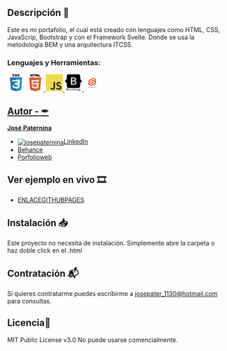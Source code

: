 ﻿
## Descripción 📜
Este es mi portafolio, el cual está creado con lenguajes como HTML, CSS, JavaScrip, Bootstrap y con el Framework Svelte. Donde se usa la metodología BEM y una arquitectura ITCSS.
<h3 align="left">Lenguajes y Herramientas:</h3>
<p align="left"><img src="https://raw.githubusercontent.com/devicons/devicon/master/icons/css3/css3-original-wordmark.svg" alt="css3" width="40" height="40"/> </a> <a href="https://www.w3.org/css/" target="_blank" rel="noreferrer"> <img src="https://raw.githubusercontent.com/devicons/devicon/master/icons/html5/html5-original-wordmark.svg" alt="html5" width="40" height="40"/> </a> <a href="https://developer.mozilla.org/en-US/docs/Web/JavaScript" target="_blank" rel="noreferrer"> <img src="https://raw.githubusercontent.com/devicons/devicon/master/icons/javascript/javascript-original.svg" alt="javascript" width="40" height="40"/> </a>
<a href="https://getbootstrap.com" target="_blank" rel="noreferrer"> <img src="https://raw.githubusercontent.com/devicons/devicon/master/icons/bootstrap/bootstrap-plain-wordmark.svg" alt="bootstrap" width="40" height="40"/> </a> <a href="https://www.w3schools.com/css/" target="_blank" rel="noreferrer"> <img src="https://raw.githubusercontent.com/devicons/devicon/master/icons/svelte/svelte-original-wordmark.svg" alt="svelte" width="40" height="40"/> </a> <a href="https://www.w3.org/svelte/" target="_blank" rel="noreferrer">
</p>


## Autor - ✒
**José Paternina**
* <a href="https://linkedin.com/in/josepaternina" target="blank"><img align="center" src="https://raw.githubusercontent.com/rahuldkjain/github-profile-readme-generator/master/src/images/icons/Social/linked-in-alt.svg" alt="josepaternina" height="30" width="40" /></a>[LinkedIn](https://www.linkedin.com/in/josepaternina/)
* [Behance](https://www.behance.net/midominio)
* [Porfolioweb](https://josepaternina.pro/)

## Ver ejemplo en vivo 🎞️
- [ENLACEGITHUBPAGES](ENLACEGITHUBPAGES)

## Instalación 📥
Este proyecto no necesita de instalación. Simplemente abre la carpeta o haz doble click en el .html

## Contratación 📬
Si quieres contratarme puedes escribirme a josepater_1130@hotmail.com para consultas.

## Licencia📝
MIT Public License v3.0
No puede usarse comencialmente.
